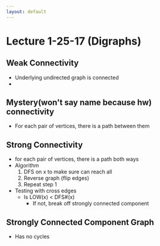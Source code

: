 ```yaml
---
layout: default
---
```


# Lecture 1-25-17 (Digraphs)

## Weak Connectivity
- Underlying undirected graph is connected 
- 
## Mystery(won't say name because hw) connectivity 
- For each pair of vertices, there is a path between them

## Strong Connectivity
- for each pair of vertices, there is a path both ways
- Algorithm
    1. DFS on x to make sure can reach all
    2. Reverse graph (flip edges)
    3. Repeat step 1
- Testing with cross edges
    - Is LOW(x) < DFS#(x)
        - If not, break off strongly connected component

## Strongly Connected Component Graph
- Has no cycles
